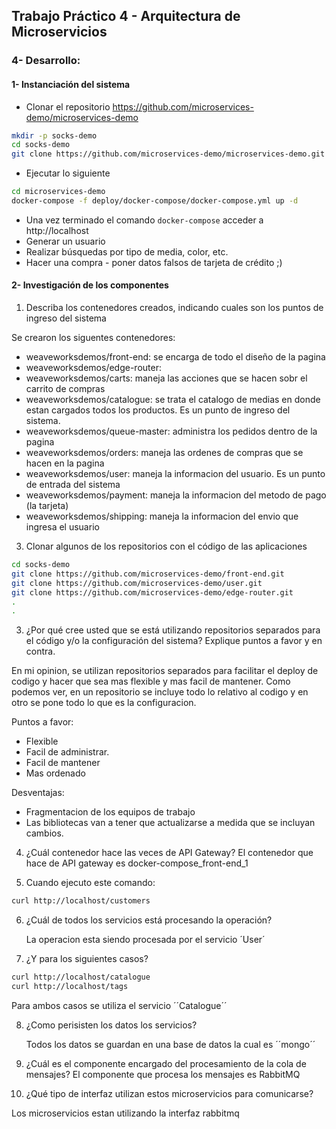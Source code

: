 ## Trabajo Práctico 4 - Arquitectura de Microservicios

### 4- Desarrollo:


#### 1- Instanciación del sistema
- Clonar el repositorio https://github.com/microservices-demo/microservices-demo
```bash
mkdir -p socks-demo
cd socks-demo
git clone https://github.com/microservices-demo/microservices-demo.git
```
- Ejecutar lo siguiente
```bash
cd microservices-demo
docker-compose -f deploy/docker-compose/docker-compose.yml up -d
```
- Una vez terminado el comando `docker-compose` acceder a http://localhost
- Generar un usuario
- Realizar búsquedas por tipo de media, color, etc.
- Hacer una compra - poner datos falsos de tarjeta de crédito ;)

#### 2- Investigación de los componentes
1. Describa los contenedores creados, indicando cuales son los puntos de ingreso del sistema

Se crearon los siguentes contenedores:

- weaveworksdemos/front-end: se encarga de todo el diseño de la pagina  
- weaveworksdemos/edge-router: 
- weaveworksdemos/carts: maneja las acciones que se hacen sobr el carrito de compras
- weaveworksdemos/catalogue: se trata el catalogo de medias en donde estan cargados todos los productos. Es un punto de ingreso del sistema.
- weaveworksdemos/queue-master: administra los pedidos dentro de la pagina
- weaveworksdemos/orders: maneja las ordenes de compras que se hacen en la pagina
- weaveworksdemos/user: maneja la informacion del usuario. Es un punto de entrada del sistema
- weaveworksdemos/payment: maneja la informacion del metodo de pago (la tarjeta)
- weaveworksdemos/shipping: maneja la informacion del envio que ingresa el usuario

3. Clonar algunos de los repositorios con el código de las aplicaciones
```bash
cd socks-demo
git clone https://github.com/microservices-demo/front-end.git
git clone https://github.com/microservices-demo/user.git
git clone https://github.com/microservices-demo/edge-router.git
.
.
```
3. ¿Por qué cree usted que se está utilizando repositorios separados para el código y/o la configuración del sistema? Explique puntos a favor y en contra.

En mi opinion, se utilizan repositorios separados para facilitar el deploy de codigo y hacer que sea mas flexible y mas facil de mantener. Como podemos ver, en un repositorio se incluye todo lo relativo al codigo y en otro se pone todo lo que es la configuracion. 

Puntos a favor: 
- Flexible
- Facil de administrar.
- Facil de mantener
- Mas ordenado 

Desventajas:
- Fragmentacion de los equipos de trabajo
- Las bibliotecas van a tener que actualizarse a medida que se incluyan cambios. 

4. ¿Cuál contenedor hace las veces de API Gateway?
   El contenedor que hace de API gateway es docker-compose_front-end_1

5. Cuando ejecuto este comando:
```bash
curl http://localhost/customers
```
6. ¿Cuál de todos los servicios está procesando la operación?

    La operacion esta siendo procesada por el servicio ´User´

7. ¿Y para los siguientes casos?
```bash
curl http://localhost/catalogue
curl http://localhost/tags
```

Para ambos casos se utiliza el servicio ´´Catalogue´´

8. ¿Como perisisten los datos los servicios?

   Todos los datos se guardan en una base de datos la cual es ´´mongo´´

9. ¿Cuál es el componente encargado del procesamiento de la cola de mensajes?
   El componente que procesa los mensajes es RabbitMQ

10. ¿Qué tipo de interfaz utilizan estos microservicios para comunicarse?

Los microservicios estan utilizando la interfaz rabbitmq
